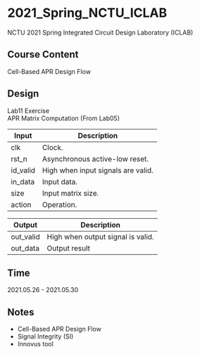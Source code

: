 # 2021_Spring_NCTU_ICLAB
NCTU 2021 Spring Integrated Circuit Design Laboratory (ICLAB)

## Course Content
Cell-Based APR Design Flow

## Design
Lab11 Exercise  
APR Matrix Computation  (From Lab05)

| Input | Description |
| --- | --- |
| clk | Clock. |
| rst_n | Asynchronous active-low reset. |
| id_valid | High when input signals are valid. |
| in_data | Input data. |
| size | Input matrix size. |
| action | Operation. |


| Output | Description |
| --- | --- |
| out_valid | High when output signal is valid. |
| out_data | Output result |


## Time
2021.05.26 - 2021.05.30

## Notes
+ Cell-Based APR Design Flow
+ Signal Integrity (SI)
+ Innovus tool



